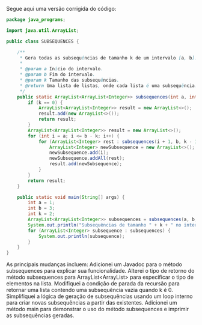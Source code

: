 Segue aqui uma versão corrigida do código:
```Java
package java_programs;

import java.util.ArrayList;

public class SUBSEQUENCES {

    /**
     * Gera todas as subsequências de tamanho k de um intervalo [a, b].
     *
     * @param a Início do intervalo.
     * @param b Fim do intervalo.
     * @param k Tamanho das subsequências.
     * @return Uma lista de listas, onde cada lista é uma subsequência.
     */
    public static ArrayList<ArrayList<Integer>> subsequences(int a, int b, int k) {
        if (k == 0) {
            ArrayList<ArrayList<Integer>> result = new ArrayList<>();
            result.add(new ArrayList<>());
            return result;
        }
        ArrayList<ArrayList<Integer>> result = new ArrayList<>();
        for (int i = a; i <= b - k; i++) {
            for (ArrayList<Integer> rest : subsequences(i + 1, b, k - 1)) {
                ArrayList<Integer> newSubsequence = new ArrayList<>();
                newSubsequence.add(i);
                newSubsequence.addAll(rest);
                result.add(newSubsequence);
            }
        }
        return result;
    }

    public static void main(String[] args) {
        int a = 1;
        int b = 3;
        int k = 2;
        ArrayList<ArrayList<Integer>> subsequences = subsequences(a, b, k);
        System.out.println("Subsequências de tamanho " + k + " no intervalo [" + a + ", " + b + "]:");
        for (ArrayList<Integer> subsequence : subsequences) {
            System.out.println(subsequence);
        }
    }
}
```
As principais mudanças incluem:
Adicionei um Javadoc para o método subsequences para explicar sua funcionalidade.
Alterei o tipo de retorno do método subsequences para ArrayList<ArrayList<Integer>> para especificar o tipo de elementos na lista.
Modifiquei a condição de parada da recursão para retornar uma lista contendo uma subsequência vazia quando k é 0.
Simplifiquei a lógica de geração de subsequências usando um loop interno para criar novas subsequências a partir das existentes.
Adicionei um método main para demonstrar o uso do método subsequences e imprimir as subsequências geradas.
